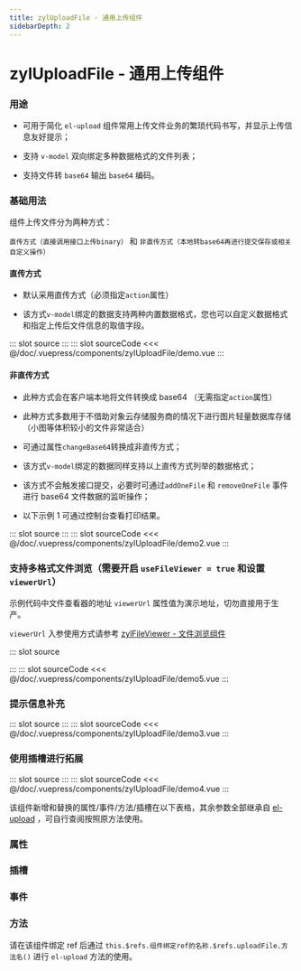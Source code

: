 ```yaml
---
title: zylUploadFile - 通用上传组件
sidebarDepth: 2
---
```


# zylUploadFile - 通用上传组件

### 用途

- 可用于简化 `el-upload` 组件常用上传文件业务的繁琐代码书写，并显示上传信息友好提示；

- 支持 `v-model` 双向绑定多种数据格式的文件列表；

- 支持文件转 `base64` 输出 `base64` 编码。

### 基础用法

组件上传文件分为两种方式：

`直传方式（直接调用接口上传binary）` 和 `非直传方式（本地转base64再进行提交保存或相关自定义操作）`

#### 直传方式

- 默认采用直传方式（必须指定`action`属性）

- 该方式`v-model`绑定的数据支持两种内置数据格式，您也可以自定义数据格式和指定上传后文件信息的取值字段。

<zyl-demo-block>
::: slot source
<zylUploadFile-demo></zylUploadFile-demo>
:::
::: slot sourceCode
<<< @/doc/.vuepress/components/zylUploadFile/demo.vue
:::
</zyl-demo-block>

#### 非直传方式

- 此种方式会在客户端本地将文件转换成 base64 （无需指定`action`属性）

- 此种方式多数用于不借助对象云存储服务商的情况下进行图片轻量数据库存储（小图等体积较小的文件非常适合）

- 可通过属性`changeBase64`转换成非直传方式；

- 该方式`v-model`绑定的数据同样支持以上直传方式列举的数据格式；

- 该方式不会触发接口提交，必要时可通过`addOneFile` 和 `removeOneFile` 事件进行 base64 文件数据的监听操作；

- 以下示例 1 可通过控制台查看打印结果。

<zyl-demo-block>
::: slot source
<zylUploadFile-demo2></zylUploadFile-demo2>
:::
::: slot sourceCode
<<< @/doc/.vuepress/components/zylUploadFile/demo2.vue
:::
</zyl-demo-block>

### 支持多格式文件浏览（需要开启 `useFileViewer = true` 和设置 `viewerUrl`）

示例代码中文件查看器的地址 `viewerUrl` 属性值为演示地址，切勿直接用于生产。

`viewerUrl` 入参使用方式请参考 [zylFileViewer - 文件浏览组件](./zylFileViewer.md)

<zyl-demo-block>
::: slot source
<ClientOnly>
<zylUploadFile-demo5></zylUploadFile-demo5>
</ClientOnly>

:::
::: slot sourceCode
<<< @/doc/.vuepress/components/zylUploadFile/demo5.vue
:::
</zyl-demo-block>

### 提示信息补充

<zyl-demo-block>
::: slot source
<zylUploadFile-demo3></zylUploadFile-demo3>
:::
::: slot sourceCode
<<< @/doc/.vuepress/components/zylUploadFile/demo3.vue
:::
</zyl-demo-block>

### 使用插槽进行拓展

<zyl-demo-block>
::: slot source
<zylUploadFile-demo4></zylUploadFile-demo4>
:::
::: slot sourceCode
<<< @/doc/.vuepress/components/zylUploadFile/demo4.vue
:::
</zyl-demo-block>

该组件新增和替换的属性/事件/方法/插槽在以下表格，其余参数全部继承自 [el-upload](https://element.eleme.cn/2.15/#/zh-CN/component/upload) ，可自行查阅按照原方法使用。

### 属性

<zylUploadFile-attr></zylUploadFile-attr>

### 插槽

<zylUploadFile-slot></zylUploadFile-slot>

### 事件

<zylUploadFile-event></zylUploadFile-event>

### 方法

请在该组件绑定 ref 后通过 `this.$refs.组件绑定ref的名称.$refs.uploadFile.方法名()` 进行 `el-upload` 方法的使用。

<zylUploadFile-func></zylUploadFile-func>
